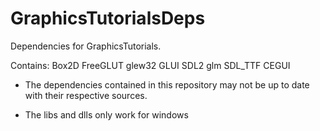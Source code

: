 # GraphicsTutorialsDeps
Dependencies for GraphicsTutorials.

Contains:
Box2D
FreeGLUT
glew32
GLUI
SDL2
glm
SDL_TTF
CEGUI

* The dependencies contained in this repository may not be up to date with their respective sources.

* The libs and dlls only work for windows
